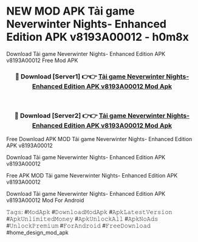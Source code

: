 # NEW MOD APK Tải game Neverwinter Nights- Enhanced Edition APK v8193A00012 - h0m8x
Download Tải game Neverwinter Nights- Enhanced Edition APK v8193A00012 Free Mod APK

<div align="center">
<h3>🔴 Download [Server1] 👉👉 <a href="https://apk-comot.site?title=Tải_game_Neverwinter_Nights-_Enhanced_Edition_APK_v8193A00012">Tải game Neverwinter Nights- Enhanced Edition APK v8193A00012 Mod Apk</a></h3><br>

<h3>🔴 Download [Server2] 👉👉 <a href="https://apk-comot.site?title=Tải_game_Neverwinter_Nights-_Enhanced_Edition_APK_v8193A00012">Tải game Neverwinter Nights- Enhanced Edition APK v8193A00012 Mod Apk</a></h3>
</div>


Free Download APK MOD Tải game Neverwinter Nights- Enhanced Edition APK v8193A00012

Download Tải game Neverwinter Nights- Enhanced Edition APK v8193A00012 

Free APK MOD Tải game Neverwinter Nights- Enhanced Edition APK v8193A00012 

Download Tải game Neverwinter Nights- Enhanced Edition APK v8193A00012 Mod For Android

𝚃𝚊𝚐𝚜: #𝙼𝚘𝚍𝙰𝚙𝚔 #𝙳𝚘𝚠𝚗𝚕𝚘𝚊𝚍𝙼𝚘𝚍𝙰𝚙𝚔 #𝙰𝚙𝚔𝙻𝚊𝚝𝚎𝚜𝚝𝚅𝚎𝚛𝚜𝚒𝚘𝚗 #𝙰𝚙𝚔𝚄𝚗𝚕𝚒𝚖𝚒𝚝𝚎𝚍𝙼𝚘𝚗𝚎𝚢 #𝙰𝚙𝚔𝚄𝚗𝚕𝚘𝚌𝚔𝙰𝚕𝚕 #𝙰𝚙𝚔𝙽𝚘𝙰𝚍𝚜 #𝚄𝚗𝚕𝚘𝚌𝚔𝙿𝚛𝚎𝚖𝚒𝚞𝚖 #𝙵𝚘𝚛𝙰𝚗𝚍𝚛𝚘𝚒𝚍 #𝙵𝚛𝚎𝚎𝙳𝚘𝚠𝚗𝚕𝚘𝚊𝚍 #home_design_mod_apk